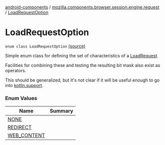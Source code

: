 [android-components](../../index.md) / [mozilla.components.browser.session.engine.request](../index.md) / [LoadRequestOption](./index.md)

# LoadRequestOption

`enum class LoadRequestOption` [(source)](https://github.com/mozilla-mobile/android-components/blob/master/components/browser/session/src/main/java/mozilla/components/browser/session/engine/request/LoadRequestMetadata.kt#L32)

Simple enum class for defining the set of characteristics of a [LoadRequest](#).

Facilities for combining these and testing the resulting bit mask also exist as operators.

This should be generalized, but it's not clear if it will be useful enough to go into [kotlin.support](#).

### Enum Values

| Name | Summary |
|---|---|
| [NONE](-n-o-n-e.md) |  |
| [REDIRECT](-r-e-d-i-r-e-c-t.md) |  |
| [WEB_CONTENT](-w-e-b_-c-o-n-t-e-n-t.md) |  |
